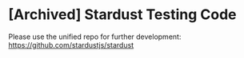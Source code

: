 [Archived] Stardust Testing Code
====

Please use the unified repo for further development: https://github.com/stardustjs/stardust
